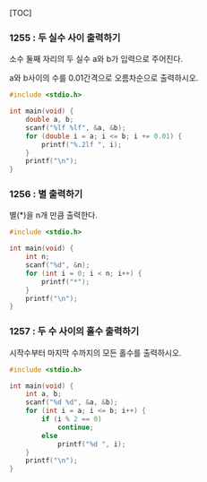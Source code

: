 [TOC]

### 1255 : 두 실수 사이 출력하기

소수 둘째 자리의 두 실수 a와 b가 입력으로 주어진다.

a와 b사이의 수를 0.01간격으로 오름차순으로 출력하시오.

``` c
#include <stdio.h>

int main(void) {
	double a, b;
	scanf("%lf %lf", &a, &b);
	for (double i = a; i <= b; i += 0.01) {
		printf("%.2lf ", i);
	}
	printf("\n");
}
```

### 1256 : 별 출력하기

별(*)을 n개 만큼 출력한다.

``` c
#include <stdio.h>

int main(void) {
	int n;
	scanf("%d", &n);
	for (int i = 0; i < n; i++) {
		printf("*");
	}
	printf("\n");
}
```

### 1257 : 두 수 사이의 홀수 출력하기

시작수부터 마지막 수까지의 모든 홀수를 출력하시오.

``` c
#include <stdio.h>

int main(void) {
	int a, b;
	scanf("%d %d", &a, &b);
	for (int i = a; i <= b; i++) {
		if (i % 2 == 0)
			continue;
		else
			printf("%d ", i);
	}
	printf("\n");
}
```